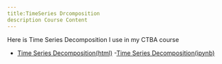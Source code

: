 ```yaml
---
title:TimeSeries Drcomposition
description Course Content
---
```


Here is Time Series Decomposition I use in my CTBA course
- [Time Series Decomposition(html)](TimeSeries.html)
-[Time Series Decomposition(ipynb)](TimeSeries.ipynb)
